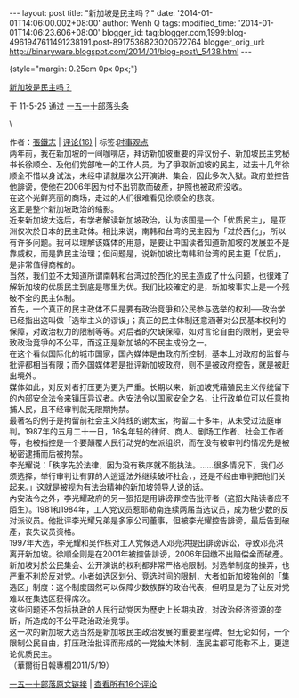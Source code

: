 --- layout: post title: "新加坡是民主吗？" date:
'2014-01-01T14:06:00.002+08:00' author: Wenh Q tags: modified\_time:
'2014-01-01T14:06:23.606+08:00' blogger\_id:
tag:blogger.com,1999:blog-4961947611491238191.post-8917536823020672764
blogger\_orig\_url:
http://binaryware.blogspot.com/2014/01/blog-post\_5438.html ---

 {style="margin: 0.25em 0px 0px;"}

[新加坡是民主吗？](http://item.feedsky.com/%7Efeedsky/my1510/%7E5935684/515018342/1488578/1/item.html)

于 11-5-25 通过 [一五一十部落头条](http://www.my1510.cn/)

\

作者：[張鐵志](http://www.my1510.cn/author.php?soundfury) | [评论(16)](http://www.my1510.cn/article.php?id=4e14c1f1fad69048) | 标签:[时事观点](http://www.my1510.cn/1510tag.php?tag=%E6%97%B6%E4%BA%8B%E8%A7%82%E7%82%B9)\
两年前，我在新加坡的一间咖啡店，拜访新加坡重要的异议份子、新加坡民主党秘书长徐顺全、及他们党部唯一的工作人员。为了爭取新加坡的民主，过去十几年徐顺全不惜以身试法，未经申请就屡次公开演讲、集会，因此多次入狱。政府並控告他誹谤，使他在2006年因为付不出罚款而破產，护照也被政府没收。\
在这个光鲜亮丽的商场，走过的人们很难看见徐顺全的悲哀。\
这正是整个新加坡政治的缩影。\
近来新加坡大选后，有学者解读新加坡政治，认为该国是一个「优质民主」，是亚洲仅次於日本的民主政体。相比来说，南韩和台湾的民主因为「过於西化」，所以有许多问题。我可以理解该媒体的用意，是要让中国读者知道新加坡的发展並不是靠威权，而是靠民主治理；但问题是，说新加坡比南韩和台湾的民主更「优质」，是非常值得商榷的。\
当然，我们並不太知道所谓南韩和台湾过於西化的民主造成了什么问题，也很难了解新加坡的优质民主到底是哪里为优。我们比较確定的是，新加坡事实上是一个残破不全的民主体制。\
首先，一个真正的民主政体不只是要有政治竞爭和公民参与选举的权利──政治学已经指出这叫做「选举主义的谬误」；真正的民主体制还意涵著对公民基本权利的保障，对政治权力的限制等等。对后者的欠缺保障，如对言论自由的限制，更会导致政治竞爭的不公平，而这正是新加坡的不民主成份之一。\
在这个看似国际化的城市国家，国內媒体是由政府所控制，基本上对政府的监督与批评都相当有限；而外国媒体若是批评新加坡政府，则不是被政府控告，就是被赶出境外。\
媒体如此，对反对者打压更为更为严重。长期以来，新加坡凭藉殖民主义传统留下的內部安全法令来镇压异议者。內安法令以国家安全之名，让行政单位可以任意拘捕人民，且不经审判就无限期拘禁。\
最著名的例子是拘留前社会主义阵线的谢太宝，拘留二十多年，从未受过法庭审判。1987年的五月二十一日，16名年轻的律师、商人、剧场工作者、社会工作者等，也被指控是一个要顛覆人民行动党的左派组织，而在没有被审判的情况先是被秘密逮捕而后被拘禁。\
李光耀说：「秩序先於法律，因为没有秩序就不能执法。……很多情况下，我们必须选择，举行审判让有罪的人逍遥法外继续破坏社会，，还是不经由审判把他们关起来。」这就是被视为有法治精神的新加坡领导人说的话。\
內安法令之外，李光耀政府的另一狠招是用誹谤罪控告批评者（这招大陆读者应不陌生）。1981和1984年，工人党议员惹耶勒南连续两届当选议员，成为极少数的反对派议员。他批评李光耀兄弟是多家公司董事，但被李光耀控告誹谤，最后告到破產，丧失议员资格。\
1997年大选，李光耀和吴作栋对工人党候选人邓亮洪提出誹谤诉讼，导致邓亮洪离开新加坡。徐顺全则是在2001年被控告誹谤，2006年因缴不出赔偿金而破產。\
新加坡对於公民集会、公开演说的权利都非常严格地限制。对选举制度的操弄，也严重不利於反对党。小者如选区划分、竞选时间的限制，大者如新加坡独创的「集选区」制度：这个制度固然可以保障少数族群的政治代表，但明显是为了让反对党难以在集选区获得席次。\
这些问题还不包括执政的人民行动党因为歷史上长期执政，对政治经济资源的垄断，所造成的不公平政治政治竞爭。\
这一次的新加坡大选当然是新加坡民主政治发展的重要里程碑。但无论如何，一个限制公民自由，打压政治批评而形成的一党独大体制，连民主都可能称不上，更遑论优质民主。\
（華爾街日報專欄2011/5/19）

[一五一十部落原文链接](http://www.my1510.cn/article.php?id=4e14c1f1fad69048)
|
[查看所有16个评论](http://www.my1510.cn/article.php?id=4e14c1f1fad69048)
